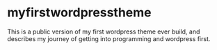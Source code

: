 # myfirstwordpresstheme
This is a public version of my first wordpress theme ever build, and describes my journey of getting into programming and wordpress first. 
